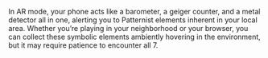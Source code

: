 In AR mode, your phone acts like a barometer, a geiger counter, and a metal detector all in one, alerting you to Patternist elements inherent in your local area. Whether you’re playing in your neighborhood or your browser, you can collect these symbolic elements ambiently hovering in the environment, but it may require patience to encounter all 7.